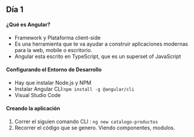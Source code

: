 ## Día 1
#### ¿Qué es Angular?
* Framework  y Plataforma client-side
* Es una herramienta que te va ayudar a construir aplicaciones modernas para la web, mobile o escritorio.
* Angular esta escrito en TypeScript, que es un superset of JavaScript

#### Configurando el Entorno de Desarrollo
* Hay que instalar Node.js y NPM
* Instalar Angular CLI:```npm install -g @angular/cli ```
* Visual Studio Code

#### Creando la aplicación
1. Correr el siguien comando CLI :           ```ng new catalogo-productos ```
2. Recorrer el código que se genero. Viendo componentes, modulos. 




